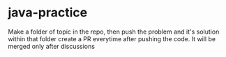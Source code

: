 # java-practice
Make a folder of topic in the repo, then push the problem and it's solution within that folder
create a PR everytime after pushing the code. It will be merged only after discussions

